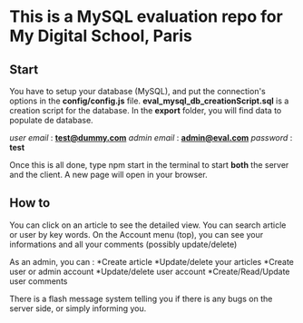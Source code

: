 # This is a MySQL evaluation repo for My Digital School, Paris

## Start

You have to setup your database (MySQL), and put the connection's options in the **config/config.js** file.
**eval_mysql_db_creationScript.sql** is a creation script for the database.
In the **export** folder, you will find data to populate de database.

*user email* : **test@dummy.com**
*admin email* : **admin@eval.com**
*password* : **test**

Once this is all done, type npm start in the terminal to start **both** the server and the client.
A new page will open in your browser.

## How to

You can click on an article to see the detailed view.
You can search article or user by key words.
On the Account menu (top), you can see your informations and all your comments (possibly update/delete)
 
As an admin, you can :
 *Create article
 *Update/delete your articles
 *Create user or admin account
 *Update/delete user account
 *Create/Read/Update user comments
 
There is a flash message system telling you if there is any bugs on the server side, or simply informing you.
